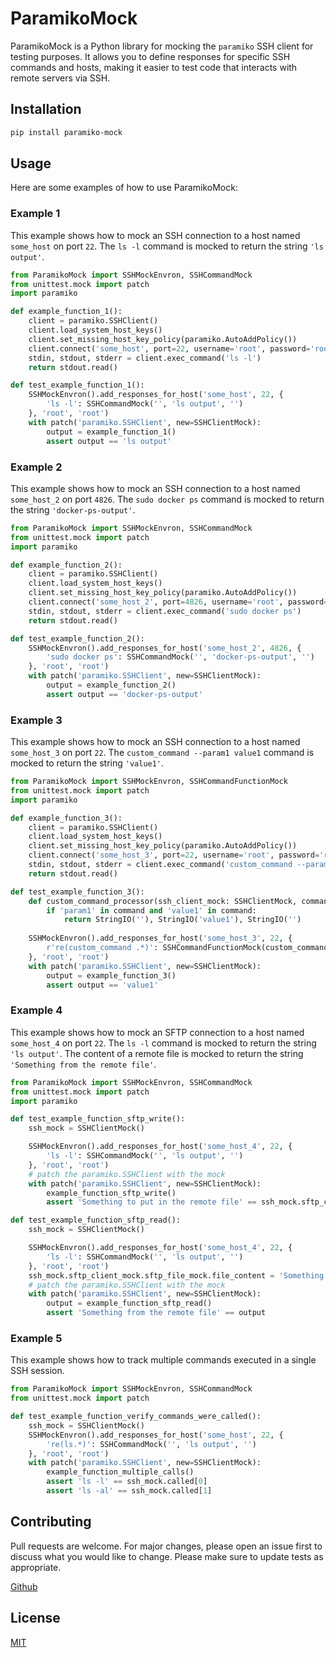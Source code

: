 # ParamikoMock

ParamikoMock is a Python library for mocking the `paramiko` SSH client for testing purposes. It allows you to define responses for specific SSH commands and hosts, making it easier to test code that interacts with remote servers via SSH. 

## Installation

```bash
pip install paramiko-mock
```

## Usage

Here are some examples of how to use ParamikoMock:

### Example 1

This example shows how to mock an SSH connection to a host named `some_host` on port `22`. The `ls -l` command is mocked to return the string `'ls output'`.

```python
from ParamikoMock import SSHMockEnvron, SSHCommandMock
from unittest.mock import patch
import paramiko

def example_function_1():
    client = paramiko.SSHClient()
    client.load_system_host_keys()
    client.set_missing_host_key_policy(paramiko.AutoAddPolicy())
    client.connect('some_host', port=22, username='root', password='root', banner_timeout=10)
    stdin, stdout, stderr = client.exec_command('ls -l')
    return stdout.read()

def test_example_function_1():
    SSHMockEnvron().add_responses_for_host('some_host', 22, {
        'ls -l': SSHCommandMock('', 'ls output', '')
    }, 'root', 'root')
    with patch('paramiko.SSHClient', new=SSHClientMock): 
        output = example_function_1()
        assert output == 'ls output'
```

### Example 2

This example shows how to mock an SSH connection to a host named `some_host_2` on port `4826`. The `sudo docker ps` command is mocked to return the string `'docker-ps-output'`.

```python
from ParamikoMock import SSHMockEnvron, SSHCommandMock
from unittest.mock import patch
import paramiko

def example_function_2():
    client = paramiko.SSHClient()
    client.load_system_host_keys()
    client.set_missing_host_key_policy(paramiko.AutoAddPolicy())
    client.connect('some_host_2', port=4826, username='root', password='root', banner_timeout=10)
    stdin, stdout, stderr = client.exec_command('sudo docker ps')
    return stdout.read()

def test_example_function_2():
    SSHMockEnvron().add_responses_for_host('some_host_2', 4826, {
        'sudo docker ps': SSHCommandMock('', 'docker-ps-output', '')
    }, 'root', 'root')
    with patch('paramiko.SSHClient', new=SSHClientMock): 
        output = example_function_2()
        assert output == 'docker-ps-output'
```

### Example 3

This example shows how to mock an SSH connection to a host named `some_host_3` on port `22`. The `custom_command --param1 value1` command is mocked to return the string `'value1'`.

```python
from ParamikoMock import SSHMockEnvron, SSHCommandFunctionMock
from unittest.mock import patch
import paramiko

def example_function_3():
    client = paramiko.SSHClient()
    client.load_system_host_keys()
    client.set_missing_host_key_policy(paramiko.AutoAddPolicy())
    client.connect('some_host_3', port=22, username='root', password='root', banner_timeout=10)
    stdin, stdout, stderr = client.exec_command('custom_command --param1 value1')
    return stdout.read()

def test_example_function_3():
    def custom_command_processor(ssh_client_mock: SSHClientMock, command: str):
        if 'param1' in command and 'value1' in command:
            return StringIO(''), StringIO('value1'), StringIO('')
    
    SSHMockEnvron().add_responses_for_host('some_host_3', 22, {
        r're(custom_command .*)': SSHCommandFunctionMock(custom_command_processor)
    }, 'root', 'root')
    with patch('paramiko.SSHClient', new=SSHClientMock): 
        output = example_function_3()
        assert output == 'value1'
```

### Example 4 

This example shows how to mock an SFTP connection to a host named `some_host_4` on port `22`. The `ls -l` command is mocked to return the string `'ls output'`. The content of a remote file is mocked to return the string `'Something from the remote file'`.

```python
from ParamikoMock import SSHMockEnvron, SSHCommandMock
from unittest.mock import patch
import paramiko

def test_example_function_sftp_write():
    ssh_mock = SSHClientMock()

    SSHMockEnvron().add_responses_for_host('some_host_4', 22, {
        'ls -l': SSHCommandMock('', 'ls output', '')
    }, 'root', 'root')
    # patch the paramiko.SSHClient with the mock
    with patch('paramiko.SSHClient', new=SSHClientMock): 
        example_function_sftp_write()
        assert 'Something to put in the remote file' == ssh_mock.sftp_client_mock.sftp_file_mock.written[0]

def test_example_function_sftp_read():
    ssh_mock = SSHClientMock()

    SSHMockEnvron().add_responses_for_host('some_host_4', 22, {
        'ls -l': SSHCommandMock('', 'ls output', '')
    }, 'root', 'root')
    ssh_mock.sftp_client_mock.sftp_file_mock.file_content = 'Something from the remote file'
    # patch the paramiko.SSHClient with the mock
    with patch('paramiko.SSHClient', new=SSHClientMock): 
        output = example_function_sftp_read()
        assert 'Something from the remote file' == output
```

### Example 5

This example shows how to track multiple commands executed in a single SSH session.

```python
from ParamikoMock import SSHMockEnvron, SSHCommandMock
from unittest.mock import patch

def test_example_function_verify_commands_were_called():
    ssh_mock = SSHClientMock()
    SSHMockEnvron().add_responses_for_host('some_host', 22, {
        're(ls.*)': SSHCommandMock('', 'ls output', '')
    }, 'root', 'root')
    with patch('paramiko.SSHClient', new=SSHClientMock):
        example_function_multiple_calls()
        assert 'ls -l' == ssh_mock.called[0]
        assert 'ls -al' == ssh_mock.called[1]
```

## Contributing

Pull requests are welcome. For major changes, please open an issue first to discuss what you would like to change.
Please make sure to update tests as appropriate.

[Github](https://github.com/ghhwer/paramiko-ssh-mock)

## License

[MIT](https://choosealicense.com/licenses/mit/) 